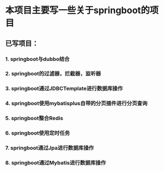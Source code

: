 # 本项目主要写一些关于springboot的项目
## 已写项目：
### 1. springboot与dubbo结合
### 2. springboot的过滤器，拦截器，监听器
### 3. springboot通过JDBCTemplate进行数据库操作
### 4. springboot使用mybatisplus自带的分页插件进行分页查询
### 5. springboot整合Redis
### 6. springboot使用定时任务 
### 7. springboot通过Jpa进行数据库操作
### 8. springboot通过Mybatis进行数据库操作
